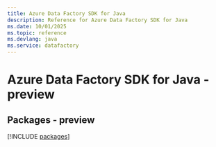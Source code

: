 ```yaml
---
title: Azure Data Factory SDK for Java
description: Reference for Azure Data Factory SDK for Java
ms.date: 10/01/2025
ms.topic: reference
ms.devlang: java
ms.service: datafactory
---
```

# Azure Data Factory SDK for Java - preview
## Packages - preview
[!INCLUDE [packages](data-factory-index.md)]